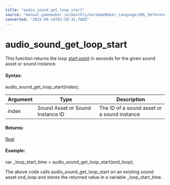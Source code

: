 ```yaml
---
title: "audio_sound_get_loop_start"
source: "manual.gamemaker.io/monthly/en/GameMaker_Language/GML_Reference/Asset_Management/Audio/Audio_Loop_Points/audio_sound_get_loop_start.htm"
converted: "2025-09-14T03:59:31.700Z"
---
```


# audio\_sound\_get\_loop\_start

This function returns the loop [start point](audio_sound_loop_start.md) in seconds for the given sound asset or sound instance.



#### Syntax:

audio\_sound\_get\_loop\_start(index);

| Argument | Type | Description |
| --- | --- | --- |
| index | Sound Asset or Sound Instance ID | The ID of a sound asset or a sound instance |

#### Returns:

[Real](../../../../GML_Overview/Data_Types.md)

#### Example:

var \_loop\_start\_time = audio\_sound\_get\_loop\_start(snd\_loop);

The above code calls audio\_sound\_get\_loop\_start on an existing sound asset snd\_loop and stores the returned value in a variable \_loop\_start\_time.